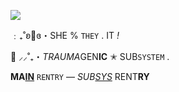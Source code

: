 ![](https://cdn.discordapp.com/attachments/985252043650392105/1090255055178973274/D5549A57-967B-4AA9-9BE7-DD0B8C214CFC.jpeg)

﹕₊˚ʚ🍰ɞ・SHE % `THEY` . IT *!*

🥞 ⸝⸝˚₊・*TRAUMA*GEN**IC** ✭ SUB`SYSTEM` .

**MA[IN](https://rentry.co/DeathOfTheWorld/)** `RENTRY` — *SUB[SYS](https://rentry.co/robIoxians/)* RENT**RY**
